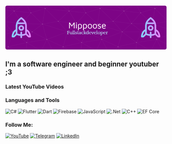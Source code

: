 [![Header](https://github.com/Mippoose/Mippoose/blob/main/assets/header.png)](https://www.youtube.com/channel/UCmdVplsahZmv4z_lOWRJ2EQ)

## I'm a software engineer and beginner youtuber ;3 

### Latest YouTube Videos
<!-- YOUTUBE:START -->

<!-- YOUTUBE:END -->

### Languages and Tools

![C#](https://img.shields.io/badge/-Csharp-090909?style=for-the-badge&logo=csharp)
![Flutter](https://img.shields.io/badge/-Flutter-090909?style=for-the-badge&logo=flutter&logoColor=47C5FB)
![Dart](https://img.shields.io/badge/-Dart-090909?style=for-the-badge&logo=dart&logoColor=097CDB)
![Firebase](https://img.shields.io/badge/-Firebase-090909?style=for-the-badge&logo=firebase&logoColor=F8C52C)
![JavaScript](https://img.shields.io/badge/-JavaScript-090909?style=for-the-badge&logo=JavaScript&logoColor=E9D54D)
![.Net](https://img.shields.io/badge/-Framework-090909?style=for-the-badge&logo=.net&logoColor=E5D3FF)
![C++](https://img.shields.io/badge/-C++-090909?style=for-the-badge&logo=C%2b%2b&logoColor=6296CC)
![EF Core](https://img.shields.io/badge/-EFCore-090909?style=for-the-badge&logo=Csharp&logoColor=6296CC)

### Follow Me:
[![YouTube](https://img.shields.io/badge/-YouTube-090909?style=for-the-badge&logo=YouTube&logoColor=FF0000)](https://www.youtube.com/channel/UCmdVplsahZmv4z_lOWRJ2EQ)
[![Telegram](https://img.shields.io/badge/-Telegram-090909?style=for-the-badge&logo=telegram&logoColor=27A0D9)](https://t.me/mippoosedev)
[![LinkedIn](https://img.shields.io/badge/-LinkedIn-090909?style=for-the-badge&logo=linkedin&logoColor=007BB6)](https://www.linkedin.com/in/mippoosedev/)